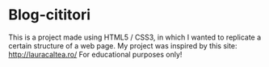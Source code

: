 # Blog-cititori

This is a project made using HTML5 / CSS3, in which I wanted to replicate a certain structure of a web page.
My project was inspired by this site: http://lauracaltea.ro/
For educational purposes only!
